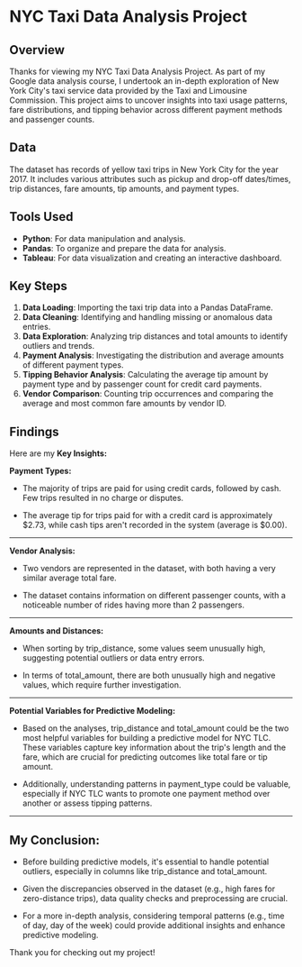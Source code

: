 # NYC Taxi Data Analysis Project

## Overview
Thanks for viewing my NYC Taxi Data Analysis Project. As part of my Google data analysis course, I undertook an in-depth exploration of New York City's taxi service data provided by the Taxi and Limousine Commission. This project aims to uncover insights into taxi usage patterns, fare distributions, and tipping behavior across different payment methods and passenger counts.

## Data
The dataset has records of yellow taxi trips in New York City for the year 2017. It includes various attributes such as pickup and drop-off dates/times, trip distances, fare amounts, tip amounts, and payment types.

## Tools Used
- **Python**: For data manipulation and analysis.
- **Pandas**: To organize and prepare the data for analysis.
- **Tableau**: For data visualization and creating an interactive dashboard.

## Key Steps
1. **Data Loading**: Importing the taxi trip data into a Pandas DataFrame.
2. **Data Cleaning**: Identifying and handling missing or anomalous data entries.
3. **Data Exploration**: Analyzing trip distances and total amounts to identify outliers and trends.
4. **Payment Analysis**: Investigating the distribution and average amounts of different payment types.
5. **Tipping Behavior Analysis**: Calculating the average tip amount by payment type and by passenger count for credit card payments.
6. **Vendor Comparison**: Counting trip occurrences and comparing the average and most common fare amounts by vendor ID.

## Findings

Here are my **Key Insights:**

**Payment Types:**

- The majority of trips are paid for using credit cards, followed by cash. Few trips resulted in no charge or disputes.

- The average tip for trips paid for with a credit card is approximately $2.73, while cash tips aren't recorded in the system (average is $0.00).

---

**Vendor Analysis:**

- Two vendors are represented in the dataset, with both having a very similar average total fare.

- The dataset contains information on different passenger counts, with a noticeable number of rides having more than 2 passengers.

---

**Amounts and Distances:**

- When sorting by trip_distance, some values seem unusually high, suggesting potential outliers or data entry errors.

- In terms of total_amount, there are both unusually high and negative values, which require further investigation.

--- 

**Potential Variables for Predictive Modeling:**

- Based on the analyses, trip_distance and total_amount could be the two most helpful variables for building a predictive model for NYC TLC. These variables capture key information about the trip's length and the fare, which are crucial for predicting outcomes like total fare or tip amount.

- Additionally, understanding patterns in payment_type could be valuable, especially if NYC TLC wants to promote one payment method over another or assess tipping patterns.

--- 

## **My Conclusion:**

- Before building predictive models, it's essential to handle potential outliers, especially in columns like trip_distance and total_amount.

- Given the discrepancies observed in the dataset (e.g., high fares for zero-distance trips), data quality checks and preprocessing are crucial.

- For a more in-depth analysis, considering temporal patterns (e.g., time of day, day of the week) could provide additional insights and enhance predictive modeling.


Thank you for checking out my project!
